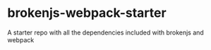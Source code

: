 # brokenjs-webpack-starter
A starter repo with all the dependencies included with brokenjs and webpack
